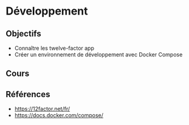 # Développement

## Objectifs

- Connaître les twelve-factor app
- Créer un environnement de développement avec Docker Compose

## Cours

<Reveate markdown-file="/lessons/dev.md" />

## Références

- https://12factor.net/fr/
- https://docs.docker.com/compose/
